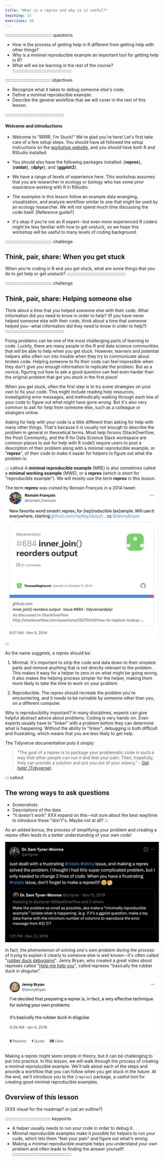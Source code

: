 ```yaml
---
title: "What is a reprex and why is it useful?"
teaching: 15
exercises: 10
---
```


:::::::::::::::::::::::::::::::::::::: questions 
- How is the process of getting help in R different from getting help with other things?
- Why is a minimal reproducible example an important tool for getting help in R?
- What will we be learning in the rest of the course?
::::::::::::::::::::::::::::::::::::::::::::::::

::::::::::::::::::::::::::::::::::::: objectives

- Recognize what it takes to debug someone else's code.
- Define a minimal reproducible example.
- Describe the general workflow that we will cover in the rest of this lesson.

::::::::::::::::::::::::::::::::::::::::::::::::

#### Welcome and introductions
- Welcome to "RRRR, I'm Stuck!" We're glad you're here! Let's first take care of a few setup steps. You should have all followed the setup instructions on the [workshop website](https://carpentries-incubator.github.io/R-help-reprexes/), and you should have both R and RStudio installed.
 
- You should also have the following packages installed: {**reprex**}, {**ratdat**}, {**dplyr**}, and {**ggplot2**}.

- We have a range of levels of experience here. This workshop assumes that you are researcher in ecology or biology who has some prior experience working with R in RStudio.

- The examples in this lesson follow an example data wrangling, visualization, and analysis workflow similar to one that might be used by an ecology researcher. We will not spend much time discussing the code itself. [Reference guide?]

- It's okay if you're not an R expert--but even more experienced R coders might be less familiar with how to get unstuck, so we hope this workshop will be useful to many levels of coding background.

:::::::::::::::::::::::::::::::::::::: challenge 
## Think, pair, share: When you get stuck

When you're coding in R and you get stuck, what are some things that you do to get help or get unstuck?
::::::::::::::::::::::::::::::::::::::::::::::::


:::::::::::::::::::::::::::::::::::::: challenge 
## Think, pair, share: Helping someone else

Think about a time that you helped someone else with their code. What information did you need to know in order to help?
(If you have never helped someone else with their code, think about a time that someone helped you--what information did they need to know in order to help?)
::::::::::::::::::::::::::::::::::::::::::::::::

Fixing problems can be one of the most challenging parts of learning to code. Luckily, there are many people in the R and data science communities that will be able to help when you get stuck. However, learners and potential helpers alike often run into trouble when they try to communicate about broken code. Helping someone to fix their code can feel impossible when they don't give you enough information to replicate the problem. But as a novice, figuring out how to ask a good question can feel even harder than the original problem that got you stuck in the first place!

When you get stuck, often the first step is to try some strategies on your own to fix your code. This might include reading help resources, investigating error messages, and methodically walking through each line of your code to figure out what might have gone wrong. But it's also very common to ask for help from someone else, such as a colleague or strangers online.

Asking for help with your code is a little different than asking for help with many other things. That's because it is usually not enough to describe the problem in general or theoretical terms. Most help forums (StackOverflow, the Posit Community, and the R for Data Science Slack workspace are common places to ask for help with R code!) require users to post a description of their problem along with a minimal reproducible example, or "**reprex**", of their code to make it easier for helpers to figure out what the problem is.

::: callout
A **minimal reproducible example** (MRE) is also sometimes called a **minimal working example** (MWE), or a **reprex** (which is short for "reproducible example"). We will mostly use the term **reprex** in this lesson.

The term **reprex** was coined by Romain François in a 2014 tweet:
![The origin of the term "reprex", as a word smash of "reproducible" and "example".](fig/romainfrancois.png)
:::

As the name suggests, a reprex should be:

1. Minimal. It's important to strip the code and data down to their simplest parts and remove anything that is not directly relevant to the problem. This makes it easy for a helper to zero in on what might be going wrong. It also makes the helping process simpler for the helper, making them more likely to take the time to work on your problem. 

2. Reproducible. The reprex should recreate the problem you're encountering, and it needs to be runnable by someone other than you, on a different computer.

Why is reproducibility important? In many disciplines, experts can give helpful abstract advice about problems. Coding is very hands-on. Even experts usually have to "tinker" with a problem before they can determine what is happening. Without the ability to "tinker", debugging is both difficult and frustrating, which means that you are less likely to get help.

The Tidyverse documentation puts it simply:

>"The goal of a reprex is to package your problematic code in such a way that other people can run it and feel your pain. Then, hopefully, they can provide a solution and put you out of your misery." - [Get help! (Tidyverse)](https://www.tidyverse.org/help/)

::: callout
## The wrong ways to ask questions
- Screenshots
- Descriptions of the data
- "It doesn't work"
XXX expand on this--not sure about the best way/time to introduce these "don't"s. Maybe not at all?
:::

As an added bonus, the process of simplifying your problem and creating a reprex often leads to a better understanding of your own code!

![A tweet from Dr. Sam Tyner-Monroe, describing her experience solving her own problem through the process of making a reprex (December 12, 2019)](fig/samtynermonroe.png)

In fact, the phenomenon of solving one's own problem during the process of trying to explain it clearly to someone else is well known--it's often called "[rubber duck debugging](https://en.wikipedia.org/wiki/Rubber_duck_debugging)". Jenny Bryan, who created a great video about reprexes called "[Help me help you](https://www.youtube.com/watch?v=5gqksthQ0cM&ab_channel=PositPBC)", called reprexes "basically the rubber duck in disguise".

![A tweet from Jenny Bryan comparing reprexes to rubber duck debugging (January 4, 2018)](fig/jennybryan.png)

Making a reprex might seem simple in theory, but it can be challenging to put into practice. In this lesson, we will walk through the process of creating a minimal reproducible example. We'll talk about each of the steps and provide a workflow that you can follow when you get stuck in the future. At the end, we'll introduce you to the `{reprex}` package, a useful tool for creating good minimal reproducible examples.

## Overview of this lesson
[XXX visual for the roadmap? or just an outline?]

::::::::::::::::::::::::::::::::::::: keypoints 
- A helper usually needs to run your code in order to debug it.
- Minimal reproducible examples make it possible for helpers to run your code, which lets them "feel your pain" and figure out what's wrong.
- Making a minimal reproducible example helps you understand your own problem and often leads to finding the answer yourself!
::::::::::::::::::::::::::::::::::::::::::::::::
